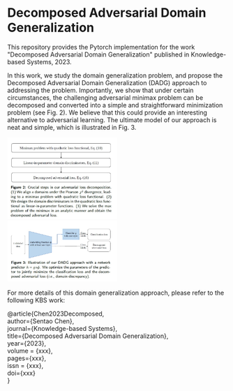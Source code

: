 # Decomposed Adversarial Domain Generalization

This repository provides the Pytorch implementation for the work "Decomposed Adversarial Domain Generalization" published in Knowledge-based Systems, 2023. 

In this work, we study the domain generalization problem, and propose the Decomposed Adversarial Domain Generalization (DADG) approach to addressing the problem.
Importantly, we show that under certain circumstances, the challenging adversarial minimax problem can be decomposed and converted into a simple and straightforward minimization problem (see Fig. 2). We believe that this could provide an interesting alternative to adversarial learning. The ultimate model of our approach is neat and simple, which is illustrated in Fig. 3.

<img src="Loss.jpg" width="50%">

<img src="Model.jpg" width="50%">


For more details of this domain generalization approach, please refer to the following KBS work: 

@article{Chen2023Decomposed,  
  author={Sentao Chen},  
  journal={Knowledge-based Systems},   
  title={Decomposed Adversarial Domain Generalization},   
  year={2023},   
  volume = {xxx},  
  pages={xxx},   
  issn = {xxx},  
  doi={xxx}   
  }
 

